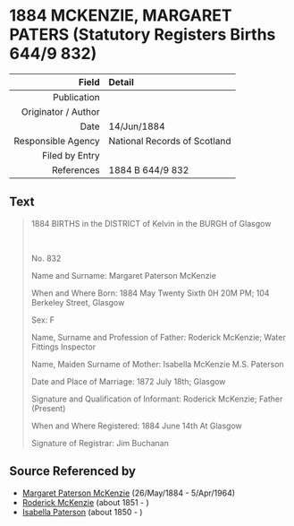 ﻿---
layout: page
permalink: /sources/s45499690
---

# 1884 MCKENZIE, MARGARET PATERS (Statutory Registers Births 644/9 832)

Field | Detail
---:|:---
Publication | 
Originator / Author | 
Date | 14/Jun/1884
Responsible Agency | National Records of Scotland
Filed by Entry | 
References | 1884 B 644/9 832

## Text

> 1884 BIRTHS in the DISTRICT of Kelvin in the BURGH of Glasgow
>
> <br/>
>
> No. 832
>
> Name and Surname: Margaret Paterson McKenzie
>
> When and Where Born: 1884 May Twenty Sixth 0H 20M PM; 104 Berkeley Street, Glasgow
>
> Sex: F
>
> Name, Surname and Profession of Father: Roderick McKenzie; Water Fittings Inspector
>
> Name, Maiden Surname of Mother: Isabella McKenzie M.S. Paterson
>
> Date and Place of Marriage: 1872 July 18th; Glasgow
>
> Signature and Qualification of Informant: Roderick McKenzie; Father (Present)
>
> When and Where Registered: 1884 June 14th At Glasgow
>
> Signature of Registrar: Jim Buchanan
>

## Source Referenced by

* [Margaret Paterson McKenzie](../people/@88610293@-margaret-paterson-mckenzie-b1884-5-26-d1964-4-5.md) (26/May/1884 - 5/Apr/1964)
* [Roderick McKenzie](../people/@76793596@-roderick-mckenzie-b1851-d.md) (about 1851 - )
* [Isabella Paterson](../people/@24882788@-isabella-paterson-b1850-d.md) (about 1850 - )
